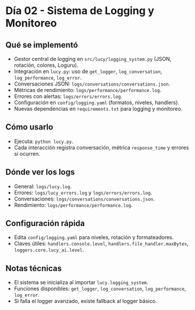 # Día 02 - Sistema de Logging y Monitoreo

## Qué se implementó
- Gestor central de logging en `src/lucy/logging_system.py` (JSON, rotación, colores, Loguru).
- Integración en `lucy.py`: uso de `get_logger`, `log_conversation`, `log_performance`, `log_error`.
- Conversaciones JSON: `logs/conversations/conversations.json`.
- Métricas de rendimiento: `logs/performance/performance.log`.
- Errores con alertas: `logs/errors/errors.log`.
- Configuración en `config/logging.yaml` (formatos, niveles, handlers).
- Nuevas dependencias en `requirements.txt` para logging y monitoreo.

## Cómo usarlo
- Ejecuta: `python lucy.py`.
- Cada interacción registra conversación, métrica `response_time` y errores si ocurren.

## Dónde ver los logs
- General: `logs/lucy.log`.
- Errores: `logs/lucy_errors.log` y `logs/errors/errors.log`.
- Conversaciones: `logs/conversations/conversations.json`.
- Rendimiento: `logs/performance/performance.log`.

## Configuración rápida
- Edita `config/logging.yaml` para niveles, rotación y formateadores.
- Claves útiles: `handlers.console.level`, `handlers.file_handler.maxBytes`, `loggers.core.lucy_ai.level`.

## Notas técnicas
- El sistema se inicializa al importar `lucy.logging_system`.
- Funciones disponibles: `get_logger`, `log_conversation`, `log_performance`, `log_error`.
- Si falla el logger avanzado, existe fallback al logger básico.
